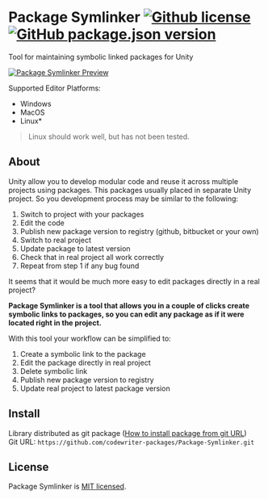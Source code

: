 # Package Symlinker [![Github license](https://img.shields.io/github/license/codewriter-packages/Package-Symlinker.svg?style=flat-square)](#) [![GitHub package.json version](https://img.shields.io/github/package-json/v/codewriter-packages/Package-Symlinker?style=flat-square)](#)
Tool for maintaining symbolic linked packages for Unity

[![Package Symlinker Preview](https://user-images.githubusercontent.com/26966368/104042200-3a2b1b00-51eb-11eb-875c-9503cf2af12b.png)](#)

Supported Editor Platforms:
* Windows
* MacOS
* Linux*

> Linux should work well, but has not been tested.

## About

Unity allow you to develop modular code and reuse it across multiple projects using packages.
This packages usually placed in separate Unity project.
So you development process may be similar to the following:
1) Switch to project with your packages
2) Edit the code
3) Publish new package version to registry (github, bitbucket or your own)
4) Switch to real project
5) Update package to latest version
6) Check that in real project all work correctly
7) Repeat from step 1 if any bug found

It seems that it would be much more easy to edit packages directly in a real project?

**Package Symlinker is a tool that allows you in a couple of clicks create symbolic links to packages, so you can edit any package as if it were located right in the project.** 

With this tool your workflow can be simplified to:
1) Create a symbolic link to the package
2) Edit the package directly in real project
3) Delete symbolic link
3) Publish new package version to registry
5) Update real project to latest package version

## Install
 Library distributed as git package ([How to install package from git URL](https://docs.unity3d.com/Manual/upm-ui-giturl.html))
 <br>Git URL: `https://github.com/codewriter-packages/Package-Symlinker.git`
 
## License

Package Symlinker is [MIT licensed](./LICENSE.md).
